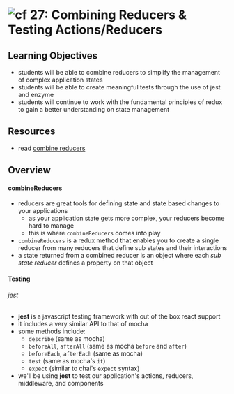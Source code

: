 ![cf](http://i.imgur.com/7v5ASc8.png) 27: Combining Reducers & Testing Actions/Reducers
===

## Learning Objectives
* students will be able to combine reducers to simplify the management of complex application states
* students will be able to create meaningful tests through the use of jest and enzyme
* students will continue to work with the fundamental principles of redux to gain a better understanding on state management

## Resources
* read [combine reducers](http://redux.js.org/docs/api/combineReducers.html)

## Overview
#### combineReducers
* reducers are great tools for defining state and state based changes to your applications
  * as your application state gets more complex, your reducers become hard to manage
  * this is where `combineReducers` comes into play
* `combineReducers` is a redux method that enables you to create a single reducer from many reducers that define sub states and their interactions
* a state returned from a combined reducer is an object where each _sub state reducer_ defines a property on that object

#### Testing
###### jest
* **jest** is a javascript testing framework with out of the box react support
* it includes a very similar API to that of mocha
* some methods include:
  * `describe` (same as mocha)
  * `beforeAll`, `afterAll` (same as mocha `before` and `after`)
  * `beforeEach`, `afterEach` (same as mocha)
  * `test` (same as mocha's `it`)
  * `expect` (similar to chai's `expect` syntax)
* we'll be using **jest** to test our application's actions, reducers, middleware, and components
